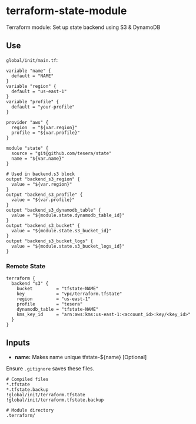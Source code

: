 # terraform-state-module
Terraform module: Set up state backend using S3 &amp; DynamoDB

## Use
`global/init/main.tf`:
```hcl-terraform
variable "name" {
  default = "NAME"
}
variable "region" {
  default = "us-east-1"
}
variable "profile" {
  default = "your-profile"
}

provider "aws" {
  region  = "${var.region}"
  profile = "${var.profile}"
}

module "state" {
  source = "git@github.com/tesera/state"
  name = "${var.name}"
}

# Used in backend.s3 block
output "backend_s3_region" {
  value = "${var.region}"
}
output "backend_s3_profile" {
  value = "${var.profile}"
}
output "backend_s3_dynamodb_table" {
  value = "${module.state.dynamodb_table_id}"
}
output "backend_s3_bucket" {
  value = "${module.state.s3_bucket_id}"
}
output "backend_s3_bucket_logs" {
  value = "${module.state.s3_bucket_logs_id}"
}

```

### Remote State
```hcl-terraform
terraform {
  backend "s3" {
    bucket         = "tfstate-NAME"
    key            = "vpc/terraform.tfstate"
    region         = "us-east-1"
    profile        = "tesera"
    dynamodb_table = "tfstate-NAME"
    kms_key_id     = "arn:aws:kms:us-east-1:<account_id>:key/<key_id>"
  }
}
```

## Inputs
- **name:** Makes name unique tfstate-${name} [Optional]

Ensure `.gitignore` saves these files.
```
# Compiled files
*.tfstate
*.tfstate.backup
!global/init/terraform.tfstate
!global/init/terraform.tfstate.backup

# Module directory
.terraform/
```

